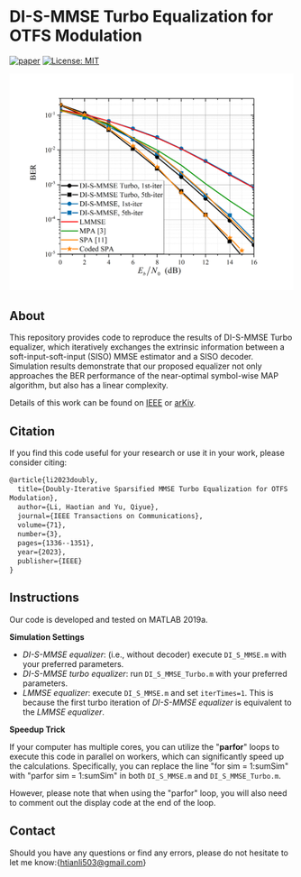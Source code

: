 # DI-S-MMSE Turbo Equalization for OTFS Modulation

[![paper](https://img.shields.io/badge/IEEE-blue.svg)](https://ieeexplore.ieee.org/document/10018250)
[![License: MIT](https://img.shields.io/badge/License-MIT-yellow.svg)](https://opensource.org/licenses/MIT)

![](figures/BER_performance.png)

## About
This repository provides code to reproduce the results of DI-S-MMSE Turbo equalizer, which iteratively exchanges the extrinsic information between a soft-input-soft-input (SISO) MMSE estimator and a SISO decoder. Simulation results demonstrate that our proposed equalizer not only approaches the BER performance of the near-optimal symbol-wise MAP algorithm, but also has a linear complexity.  

Details of this work can be found on [IEEE](https://ieeexplore.ieee.org/document/10018250) or [arKiv](https://arxiv.org/abs/2207.00866).

## Citation
If you find this code useful for your research or use it in your work, please consider citing:
```
@article{li2023doubly,
  title={Doubly-Iterative Sparsified MMSE Turbo Equalization for OTFS Modulation},
  author={Li, Haotian and Yu, Qiyue},
  journal={IEEE Transactions on Communications},
  volume={71},
  number={3},
  pages={1336--1351},
  year={2023},
  publisher={IEEE}
}
``` 

## Instructions
Our code is developed and tested on MATLAB 2019a.

**Simulation Settings**
- *DI-S-MMSE equalizer*: (i.e., without decoder) execute `DI_S_MMSE.m`  with your preferred parameters.
- *DI-S-MMSE turbo equalizer*: run `DI_S_MMSE_Turbo.m`  with your preferred parameters.
- *LMMSE equalizer*: execute  `DI_S_MMSE.m` and set `iterTimes=1`. This is because the first turbo iteration of *DI-S-MMSE equalizer* is equivalent to the *LMMSE equalizer*.

**Speedup Trick**

If your computer has multiple cores, you can utilize the "**parfor**" loops to execute this code in parallel on workers, which can significantly speed up the calculations. Specifically, you can replace the line "for sim = 1:sumSim" with "parfor sim = 1:sumSim" in both `DI_S_MMSE.m` and `DI_S_MMSE_Turbo.m`. 

However, please note that when using the "parfor" loop, you will also need to comment out the display code at the end of the loop.  

## Contact
Should you have any questions or find any errors, please do not hesitate to let me know:{htianli503@gmail.com}
